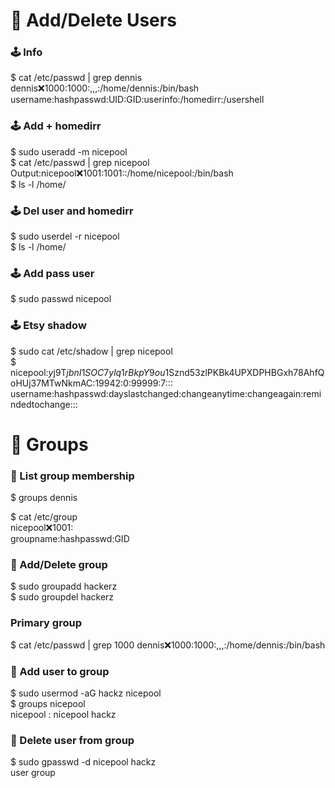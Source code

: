 # 👥 Add/Delete Users

### 🕹️ Info 
$ cat /etc/passwd | grep dennis\
dennis:x:1000:1000:,,,:/home/dennis:/bin/bash\
username:hashpasswd:UID:GID:userinfo:/homedirr:/usershell

### 🕹️ Add + homedirr
$ sudo useradd -m nicepool\
$ cat /etc/passwd | grep nicepool\
Output:nicepool:x:1001:1001::/home/nicepool:/bin/bash\
$ ls -l /home/


### 🕹️ Del user and homedirr
$ sudo userdel -r nicepool\
$ ls -l /home/

### 🕹️ Add pass user
$ sudo passwd nicepool

### 🕹️ Etsy shadow
$ sudo cat /etc/shadow | grep nicepool\
$ nicepool:$y$j9T$jbnI1SOC7ylq1rBkpY9ou1$Sznd53zlPKBk4UPXDPHBGxh78AhfQoHUj37MTwNkmAC:19942:0:99999:7:::\
username:hashpasswd:dayslastchanged:changeanytime:changeagain:remindedtochange:::


# 👥 Groups

### 💾 List group membership
$ groups dennis

$ cat /etc/group\
nicepool:x:1001:\
groupname:hashpasswd:GID

### 💾 Add/Delete group
$ sudo groupadd hackerz\
$ sudo groupdel hackerz

### Primary group
$ cat /etc/passwd | grep 1000
dennis:x:1000:1000:,,,:/home/dennis:/bin/bash

### 💾 Add user to group
$ sudo usermod -aG hackz nicepool\
$ groups nicepool\
nicepool : nicepool hackz

### 💾 Delete user from group
$ sudo gpasswd -d nicepool hackz\
                  user     group

